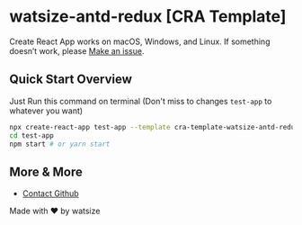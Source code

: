 # watsize-antd-redux [CRA Template]

Create React App works on macOS, Windows, and Linux.
If something doesn’t work, please [Make an issue](https://github.com/buildingwatsize/create-react-app/issues/new).

## Quick Start Overview

Just Run this command on terminal (Don't miss to changes `test-app` to whatever you want)

```sh
npx create-react-app test-app --template cra-template-watsize-antd-redux
cd test-app
npm start # or yarn start
```

## More & More

- [Contact Github](https://github.com/buildingwatsize)

Made with ❤️ by watsize